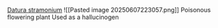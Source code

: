 [Datura stramonium](https://en.wikipedia.org/wiki/Datura_stramonium)
![[Pasted image 20250607223057.png]]
Poisonous flowering plant
Used as a hallucinogen
